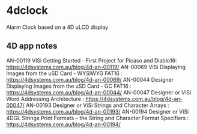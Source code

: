 # 4dclock
Alarm Clock based on a 4D uLCD display


## 4D app notes

AN-00119 ViSi Getting Started - First Project for Picaso and Diablo16: https://4dsystems.com.au/blog/4d-an-00119/
AN-00069 ViSi Displaying Images from the uSD Card - WYSIWYG FAT16 : https://4dsystems.com.au/blog/4d-an-00069/
AN-00044 Designer Displaying Images from the uSD Card - GC FAT16 : https://4dsystems.com.au/blog/4d-an-00044/
AN-00047 Designer or ViSi Word Addressing Architecture : https://4dsystems.com.au/blog/4d-an-00047/
AN-00193 Designer or ViSi Strings and Character Arrays : https://4dsystems.com.au/blog/4d-an-00193/
AN-00194 Designer or ViSi 4DGL Strings Print Formats – the String and Character Format Specifiers : https://4dsystems.com.au/blog/4d-an-00194/
